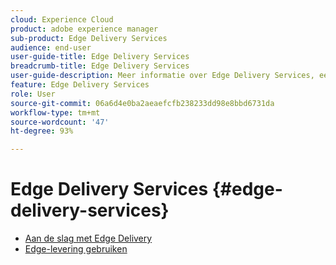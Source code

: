 ```yaml
---
cloud: Experience Cloud
product: adobe experience manager
sub-product: Edge Delivery Services
audience: end-user
user-guide-title: Edge Delivery Services
breadcrumb-title: Edge Delivery Services
user-guide-description: Meer informatie over Edge Delivery Services, een set services die kan worden samengesteld om een snelle ontwikkelomgeving mogelijk te maken waarin auteurs snel kunnen updaten en publiceren en nieuwe sites snel kunnen worden opgestart.
feature: Edge Delivery Services
role: User
source-git-commit: 06a6d4e0ba2aeaefcfb238233dd98e8bbd6731da
workflow-type: tm+mt
source-wordcount: '47'
ht-degree: 93%

---
```



# Edge Delivery Services {#edge-delivery-services}

+ [Aan de slag met Edge Delivery](/help/edge/overview.md)
+ [Edge-levering gebruiken](/help/edge/using.md)

